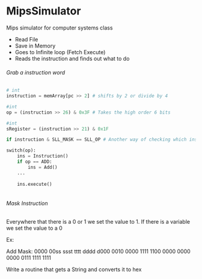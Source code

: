 MipsSimulator
=============

Mips simulator for computer systems class


* Read File
* Save in Memory
* Goes to Infinite loop (Fetch Execute)
* Reads the instruction and finds out what to do

###### Grab a instruction word
```python
# int
instruction = memArray[pc >> 2] # shifts by 2 or divide by 4 

#int 
op = (instruction >> 26) & 0x3F # Takes the high order 6 bits

#int
sRegister = (instruction >> 21) & 0x1F

if instruction & SLL_MASK == SLL_OP # Another way of checking which instruction should be executed.

switch(op):
    ins = Instruction()
    if op == ADD:
        ins = Add()
    ...
    
    ins.execute()
   
```

###### Mask Instruction
Everywhere that there is a 0 or 1 we set the value to 1.
If there is a variable we set the value to a 0

Ex: 

Add Mask: 0000 00ss ssst tttt dddd d000 0010 0000
          1111 1100 0000 0000 0000 0111 1111 1111
            
Write a routine that gets a String and converts it to hex

